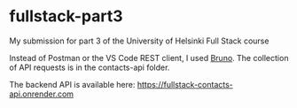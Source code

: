 # fullstack-part3
My submission for part 3 of the University of Helsinki Full Stack course

Instead of Postman or the VS Code REST client, I used [Bruno](https://www.usebruno.com/). The collection of API requests is in the contacts-api folder.

The backend API is available here: https://fullstack-contacts-api.onrender.com
